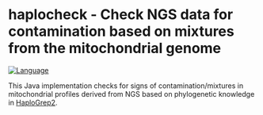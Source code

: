 # haplocheck - Check NGS data for contamination based on mixtures from the mitochondrial genome

<a href="https://www.java.com/"><img src="http://img.shields.io/badge/language-java-brightgreen.svg" alt="Language" data-canonical-src="http://img.shields.io/badge/language-java-brightgreen.svg" style="max-width:100%;"></a></p>

This Java implementation checks for signs of contamination/mixtures in mitochondrial profiles derived from NGS based on phylogenetic knowledge in [HaploGrep2](http://haplogrep.uibk.ac.at).


